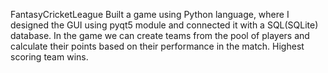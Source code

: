 FantasyCricketLeague
Built a game using Python language, where I designed the GUI using pyqt5 module and connected it with a SQL(SQLite) database. In the game we can create teams from the pool of players and calculate their points based on their performance in the match. Highest scoring team wins.

